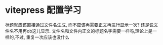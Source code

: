 # vitepress 配置学习


标题就应该直接通过文件名生成, 而不应该再需要正文再进行显示一次? 还是说文件名不用再ob这儿显示. 文件名和文件内正文的标题名字需要一样吗,理论上是一样的,不过, 重复一次应该也没什么